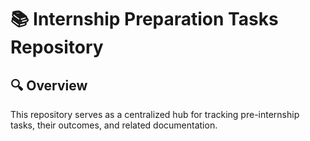 <!DOCTYPE html>
<html>
<head>
  
</head>
<body>
    <h1>📚 Internship Preparation Tasks Repository</h1>
    
  <h2>🔍 Overview</h2>
    <p>This repository serves as a centralized hub for tracking pre-internship tasks, their outcomes, and related documentation.</p>
    


  
</body>
</html>
